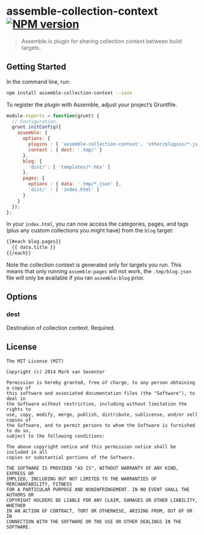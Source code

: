 # assemble-collection-context [![NPM version](https://badge.fury.io/js/assemble-collection-context.png)](http://badge.fury.io/js/assemble-collection-context)
> Assemble.io plugin for sharing collection context between build targets.

## Getting Started
In the command line, run:

```bash
npm install assemble-collection-context --save
```

To register the plugin with Assemble, adjust your project’s Gruntfile.

```js
module.exports = function(grunt) {
  // Configuration.
  grunt.initConfig({
    assemble: {
      options: {
        plugins : [ 'assemble-collection-context', 'other/plugins/*.js' ]
        context : { dest: '.tmp/' }
      },
      blog: {
        'dist/': [ 'templates/*.hbs' ]
      },
      pages: {
        options : { data: '.tmp/*.json' },
        'dist/' : [ 'index.html' ]
      }
    }
  });
};
```

In your `index.html`, you can now access the categories, pages, and tags (plus any custom collections you might have) from the `blog` target:

```html
{{#each blog.pages}}
  {{ data.title }}
{{/each}}
```

Note the collection context is generated only for targets you run. This means that only running `assemble:pages` will not work, the `.tmp/blog.json` file will only be available if you ran `assemble:blog` prior.

## Options

### dest
Destination of collection context. Required.

## License
    The MIT License (MIT)

    Copyright (c) 2014 Mark van Seventer

    Permission is hereby granted, free of charge, to any person obtaining a copy of
    this software and associated documentation files (the "Software"), to deal in
    the Software without restriction, including without limitation the rights to
    use, copy, modify, merge, publish, distribute, sublicense, and/or sell copies of
    the Software, and to permit persons to whom the Software is furnished to do so,
    subject to the following conditions:

    The above copyright notice and this permission notice shall be included in all
    copies or substantial portions of the Software.

    THE SOFTWARE IS PROVIDED "AS IS", WITHOUT WARRANTY OF ANY KIND, EXPRESS OR
    IMPLIED, INCLUDING BUT NOT LIMITED TO THE WARRANTIES OF MERCHANTABILITY, FITNESS
    FOR A PARTICULAR PURPOSE AND NONINFRINGEMENT. IN NO EVENT SHALL THE AUTHORS OR
    COPYRIGHT HOLDERS BE LIABLE FOR ANY CLAIM, DAMAGES OR OTHER LIABILITY, WHETHER
    IN AN ACTION OF CONTRACT, TORT OR OTHERWISE, ARISING FROM, OUT OF OR IN
    CONNECTION WITH THE SOFTWARE OR THE USE OR OTHER DEALINGS IN THE SOFTWARE.